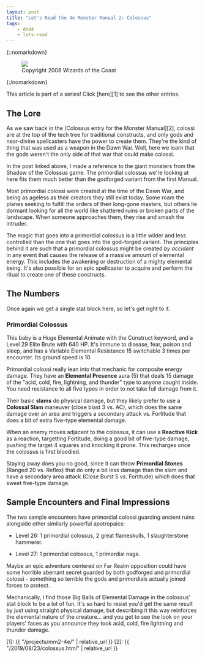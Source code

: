 ```yaml
---
layout: post
title: "Let's Read the 4e Monster Manual 2: Colossus"
tags:
    - dnd4
    - lets-read
---
```


{::nomarkdown}
<figure class="right">
  <img src="{{ "/assets/wir-mm2-4e-colossus.png" | absolute_url }}"/>
  <figcaption>
    Copyright 2008 Wizards of the Coast
  </figcaption>
</figure>
{:/nomarkdown}

This article is part of a series! Click [here][1] to see the other entries.

## The Lore

As we saw back in the [Colossus entry for the Monster Manual][2], colossi are at
the top of the tech tree for traditional constructs, and only gods and
near-divine spellcasters have the power to create them. They're the kind of
thing that was used as a weapon in the Dawn War. Well, here we learn that the
gods weren't the only side of that war that could make colossi.

In the post linked above, I made a reference to the giant monsters from the
Shadow of the Colossus game. The primordial colossus we're looking at here fits
them much better than the godforged variant from the first Manual.

Most primordial colossi were created at the time of the Dawn War, and being as
ageless as their creators they still exist today. Some roam the planes seeking
to fulfill the orders of their long-gone masters, but others lie dormant looking
for all the world like shattered ruins or broken parts of the landscape. When
someone approaches them, they rise and smash the intruder.

The magic that goes into a primordial colossus is a little wilder and less
controlled than the one that goes into the god-forged variant. The principles
behind it are such that a primordial colossus might be created _by accident_
in any event that causes the release of a massive amount of elemental
energy. This includes the awakening or destruction of a mighty elemental
being. It's also possible for an epic spellcaster to acquire and perform the
ritual to create one of these constructs.

## The Numbers

Once again we get a single stat block here, so let's get right to it.

### Primordial Colossus

This baby is a Huge Elemental Animate with the Construct keyword, and a Level 29
Elite Brute with 640 HP. It's immune to disease, fear, poison and sleep, and has
a Variable Elemental Resistance 15 switchable 3 times per encounter. Its ground
speed is 10.

Primordial colossi really lean into that mechanic for composite energy
damage. They have an **Elemental Presence** aura (5) that deals 15 damage of the
"acid, cold, fire, lightning, and thunder" type to anyone caught inside. You
need resistance to all five types in order to not take full damage from it.

Their basic **slams** do physical damage, but they likely prefer to use a
**Colossal Slam** maneuver (close blast 3 vs. AC), which does the same damage
over an area and triggers a secondary attack vs. Fortitude that does a bit of
extra five-type elemental damage.

When an enemy moves adjacent to the colossus, it can use a **Reactive Kick** as
a reaction, targetting Fortitude, doing a good bit of five-type damage, pushing
the target 4 squares and knocking it prone. This recharges once the colossus is
first bloodied.

Staying away does you no good, since it can throw **Primordial Stones** (Ranged
20 vs. Reflex) that do only a bit less damage than the slam and have a secondary
area attack (Close Burst 5 vs. Fortitude) which does that sweet five-type
damage.

## Sample Encounters and Final Impressions

The two sample encounters have primordial colossi guarding ancient ruins
alongside other similarly powerful apotropaics:

- Level 26: 1 primordial colossus, 2 great flameskulls, 1 slaughterstone
  hammerer.

- Level 27: 1 primordial colossus, 1 primordial naga.

Maybe an epic adventure centered on Far Realm opposition could have some
horrible aberrant secret guarded by both godforged and primordial colossi -
something so terrible the gods and primordials actually joined forces to
protect.

Mechanically, I find those Big Balls of Elemental Damage in the colossus' stat
block to be a lot of fun. It's so hard to resist you'd get the same result by
just using straight physical damage, but describing it this way reinforces the
elemental nature of the creature... and you get to see the look on your players'
faces as you announce they took acid, cold, fire lightning and thunder damage.

[1]: {{ "/projects/mm2-4e/" | relative_url }}
[2]: {{ "/2019/08/23/colossus.html" | relative_url }}
